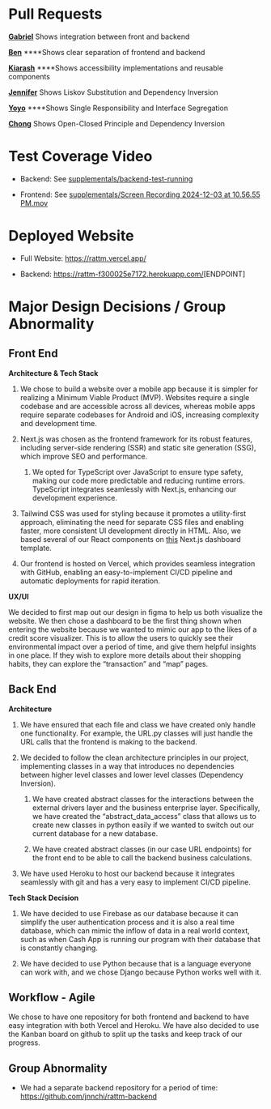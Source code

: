 <!--StartFragment-->


# Pull Requests

[**Gabriel**](https://github.com/zzadxz/RATTM/pull/110/) Shows integration between front and backend 

[**Ben**](https://github.com/zzadxz/RATTM/pull/84) ****Shows clear separation of frontend and backend

[**Kiarash**](https://github.com/zzadxz/RATTM/pull/96) ****Shows accessibility implementations and reusable components

[**Jennifer**](https://github.com/zzadxz/RATTM/pull/99) Shows Liskov Substitution and Dependency Inversion

[**Yoyo**](https://github.com/zzadxz/RATTM/pull/76) ****Shows Single Responsibility and Interface Segregation

[**Chong**](https://github.com/zzadxz/RATTM/pull/106) Shows Open-Closed Principle and Dependency Inversion


# Test Coverage Video

- Backend: See [supplementals/backend-test-running](https://github.com/zzadxz/RATTM/blob/main/supplementals/backend-tests-running.mov)

- Frontend: See [supplementals/Screen Recording 2024-12-03 at 10.56.55 PM.mov](https://github.com/zzadxz/RATTM/blob/main/supplementals/Screen%20Recording%202024-12-03%20at%2010.56.55%20PM.mov)


# Deployed Website

- Full Website: <https://rattm.vercel.app/>

- Backend: <https://rattm-f300025e7172.herokuapp.com/>\[ENDPOINT]


# Major Design Decisions / Group Abnormality

## Front End

**Architecture & Tech Stack**

1. We chose to build a website over a mobile app because it is simpler for realizing a Minimum Viable Product (MVP). Websites require a single codebase and are accessible across all devices, whereas mobile apps require separate codebases for Android and iOS, increasing complexity and development time.

2. Next.js was chosen as the frontend framework for its robust features, including server-side rendering (SSR) and static site generation (SSG), which improve SEO and performance.

   1. We opted for TypeScript over JavaScript to ensure type safety, making our code more predictable and reducing runtime errors. TypeScript integrates seamlessly with Next.js, enhancing our development experience.

3. Tailwind CSS was used for styling because it promotes a utility-first approach, eliminating the need for separate CSS files and enabling faster, more consistent UI development directly in HTML. Also, we based several of our React components on [this](https://github.com/TailAdmin/free-nextjs-admin-dashboard) Next.js dashboard template.

4. Our frontend is hosted on Vercel, which provides seamless integration with GitHub, enabling an easy-to-implement CI/CD pipeline and automatic deployments for rapid iteration.

**UX/UI**

We decided to first map out our design in figma to help us both visualize the website. We then chose a dashboard to be the first thing shown when entering the website because we wanted to mimic our app to the likes of a credit score visualizer. This is to allow the users to quickly see their environmental impact over a period of time, and give them helpful insights in one place. If they wish to explore more details about their shopping habits, they can explore the “transaction” and “map” pages. 


## Back End

**Architecture**

1. We have ensured that each file and class we have created only handle one functionality. For example, the URL.py classes will just handle the URL calls that the frontend is making to the backend.

2. We decided to follow the clean architecture principles in our project, implementing classes in a way that introduces no dependencies between higher level classes and lower level classes (Dependency Inversion).

   1. We have created abstract classes for the interactions between the external drivers layer and the business enterprise layer. Specifically, we have created the “abstract\_data\_access” class that allows us to create new classes in python easily if we wanted to switch out our current database for a new database. 

   2. We have created abstract classes (in our case URL endpoints) for the front end to be able to call the backend business calculations. 

3. We have used Heroku to host our backend because it integrates seamlessly with git and has a very easy to implement CI/CD pipeline. 

**Tech Stack Decision**

1. We have decided to use Firebase as our database because it can simplify the user authentication process and it is also a real time database, which can mimic the inflow of data in a real world context, such as when Cash App is running our program with their database that is constantly changing.

2. We have decided to use Python because that is a language everyone can work with, and we chose Django because Python works well with it. 


## Workflow - Agile

We chose to have one repository for both frontend and backend to have easy integration with both Vercel and Heroku. We have also decided to use the Kanban board on github to split up the tasks and keep track of our progress.


## Group Abnormality

- We had a separate backend repository for a period of time: <https://github.com/jnnchi/rattm-backend> 

<!--EndFragment-->
